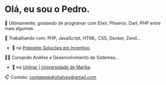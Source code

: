 # Olá, eu sou o Pedro.

🌱 Ultimamente, gostando de programar com Elixir, Phoenix, Dart, PHP entre mais algumas.

🔨 Trabalhando com: PHP, JavaScript, HTML, CSS, Docker, Zend...
- 💼 na [Próponto Soluções em Incentivo](https://www.linkedin.com/company/pr%C3%B3ponto/).

👨‍💻 Cursando Análise e Desenvolvimento de Sistemas...
- 🏫 na [Unimar | Universidade de Marília](https://unimar.br/).

📫 Contato: contatopedrohalves@gmail.com.
